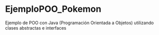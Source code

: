 # EjemploPOO_Pokemon
Ejemplo de POO con Java (Programación Orientada a Objetos) utilizando clases abstractas e interfaces

